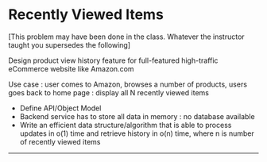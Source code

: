 # Recently Viewed Items

[This problem may have been done in the class. Whatever the instructor taught you supersedes the following]

Design product view history feature for full-featured high-traffic eCommerce website like Amazon.com

Use case : user comes to Amazon, browses a number of products, users goes back to home page : display all N recently viewed items
- Define API/Object Model
- Backend service has to store all data in memory : no database available
- Write an efficient data structure/algorithm that is able to process updates in o(1) time and retrieve history in o(n) time, where n is number of recently viewed items

---

